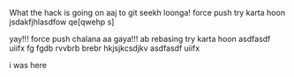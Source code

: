 What the hack is going on
aaj to git seekh loonga!
force push try karta hoon
jsdakfjhlasdfow qe[qwehp
s]

yay!!! force push chalana aa gaya!!!
ab rebasing try karta hoon
asdfasdf 
uiifx
fg fgdb
rvvbrb
brebr
hkjsjkcsdjkv
asdfasdf 
uiifx

i was here
